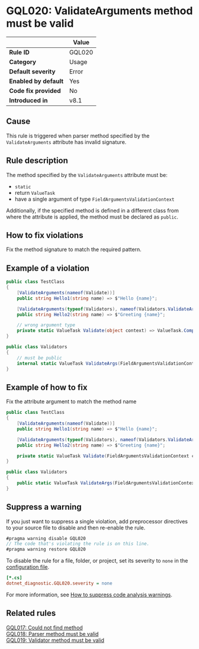 # GQL020: ValidateArguments method must be valid

|                        | Value  |
| ---------------------- | ------ |
| **Rule ID**            | GQL020 |
| **Category**           | Usage  |
| **Default severity**   | Error  |
| **Enabled by default** | Yes    |
| **Code fix provided**  | No     |
| **Introduced in**      | v8.1   |

## Cause

This rule is triggered when parser method specified by the `ValidateArguments`
attribute has invalid signature.

## Rule description

The method specified by the `ValidateArguments` attribute must be:

- `static`
- return `ValueTask`
- have a single argument of type `FieldArgumentsValidationContext`

Additionally, if the specified method is defined in a different class from where
the attribute is applied, the method must be declared as `public`.

## How to fix violations

Fix the method signature to match the required pattern.

## Example of a violation

```c#
public class TestClass
{
    [ValidateArguments(nameof(Validate))]
    public string Hello1(string name) => $"Hello {name}";

    [ValidateArguments(typeof(Validators), nameof(Validators.ValidateArgs))]
    public string Hello2(string name) => $"Greeting {name}";

    // wrong argument type
    private static ValueTask Validate(object context) => ValueTask.CompletedTask;
}

public class Validators
{
    // must be public
    internal static ValueTask ValidateArgs(FieldArgumentsValidationContext context) => ValueTask.CompletedTask;
}
```

## Example of how to fix

Fix the attribute argument to match the method name

```c#
public class TestClass
{
    [ValidateArguments(nameof(Validate))]
    public string Hello1(string name) => $"Hello {name}";

    [ValidateArguments(typeof(Validators), nameof(Validators.ValidateArgs))]
    public string Hello2(string name) => $"Greeting {name}";

    private static ValueTask Validate(FieldArgumentsValidationContext context) => ValueTask.CompletedTask;
}

public class Validators
{
    public static ValueTask ValidateArgs(FieldArgumentsValidationContext context) => ValueTask.CompletedTask;
}
```

## Suppress a warning

If you just want to suppress a single violation, add preprocessor directives to
your source file to disable and then re-enable the rule.

```csharp
#pragma warning disable GQL020
// The code that's violating the rule is on this line.
#pragma warning restore GQL020
```

To disable the rule for a file, folder, or project, set its severity to `none`
in the
[configuration file](https://learn.microsoft.com/en-us/dotnet/fundamentals/code-analysis/configuration-files).

```ini
[*.cs]
dotnet_diagnostic.GQL020.severity = none
```

For more information, see
[How to suppress code analysis warnings](https://learn.microsoft.com/en-us/dotnet/fundamentals/code-analysis/suppress-warnings).

## Related rules

[GQL017: Could not find method](../gql017)  
[GQL018: Parser method must be valid](../gql018)  
[GQL019: Validator method must be valid](../gql019)
